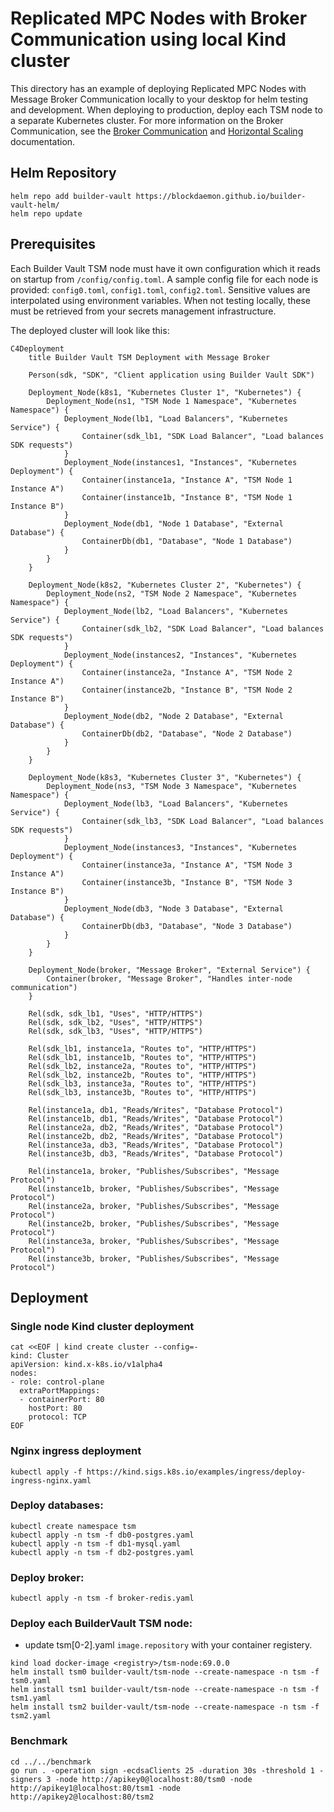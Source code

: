 # Replicated MPC Nodes with Broker Communication using local Kind cluster

This directory has an example of deploying Replicated MPC Nodes with Message Broker Communication locally to your desktop for helm testing and development. When deploying to production, deploy each TSM node to a separate Kubernetes cluster. For more information on the Broker Communication, see the [Broker Communication](https://builder-vault-tsm.docs.blockdaemon.com/docs/message-broker-communication) and [Horizontal Scaling](https://builder-vault-tsm.docs.blockdaemon.com/docs/horizontal-scaling#replicated-mpc-nodes-with-message-broker-communication) documentation.

## Helm Repository

```shell
helm repo add builder-vault https://blockdaemon.github.io/builder-vault-helm/
helm repo update
```

## Prerequisites

Each Builder Vault TSM node must have it own configuration which it reads on startup from `/config/config.toml`. A sample config file for each node is provided: `config0.toml`, `config1.toml`, `config2.toml`. Sensitive values are interpolated using environment variables. When not testing locally, these must be retrieved from your secrets management infrastructure.

The deployed cluster will look like this:

```mermaid
C4Deployment
    title Builder Vault TSM Deployment with Message Broker

    Person(sdk, "SDK", "Client application using Builder Vault SDK")

    Deployment_Node(k8s1, "Kubernetes Cluster 1", "Kubernetes") {
        Deployment_Node(ns1, "TSM Node 1 Namespace", "Kubernetes Namespace") {
            Deployment_Node(lb1, "Load Balancers", "Kubernetes Service") {
                Container(sdk_lb1, "SDK Load Balancer", "Load balances SDK requests")
            }
            Deployment_Node(instances1, "Instances", "Kubernetes Deployment") {
                Container(instance1a, "Instance A", "TSM Node 1 Instance A")
                Container(instance1b, "Instance B", "TSM Node 1 Instance B")
            }
            Deployment_Node(db1, "Node 1 Database", "External Database") {
                ContainerDb(db1, "Database", "Node 1 Database")
            }
        }
    }

    Deployment_Node(k8s2, "Kubernetes Cluster 2", "Kubernetes") {
        Deployment_Node(ns2, "TSM Node 2 Namespace", "Kubernetes Namespace") {
            Deployment_Node(lb2, "Load Balancers", "Kubernetes Service") {
                Container(sdk_lb2, "SDK Load Balancer", "Load balances SDK requests")
            }
            Deployment_Node(instances2, "Instances", "Kubernetes Deployment") {
                Container(instance2a, "Instance A", "TSM Node 2 Instance A")
                Container(instance2b, "Instance B", "TSM Node 2 Instance B")
            }
            Deployment_Node(db2, "Node 2 Database", "External Database") {
                ContainerDb(db2, "Database", "Node 2 Database")
            }
        }
    }

    Deployment_Node(k8s3, "Kubernetes Cluster 3", "Kubernetes") {
        Deployment_Node(ns3, "TSM Node 3 Namespace", "Kubernetes Namespace") {
            Deployment_Node(lb3, "Load Balancers", "Kubernetes Service") {
                Container(sdk_lb3, "SDK Load Balancer", "Load balances SDK requests")
            }
            Deployment_Node(instances3, "Instances", "Kubernetes Deployment") {
                Container(instance3a, "Instance A", "TSM Node 3 Instance A")
                Container(instance3b, "Instance B", "TSM Node 3 Instance B")
            }
            Deployment_Node(db3, "Node 3 Database", "External Database") {
                ContainerDb(db3, "Database", "Node 3 Database")
            }
        }
    }

    Deployment_Node(broker, "Message Broker", "External Service") {
        Container(broker, "Message Broker", "Handles inter-node communication")
    }

    Rel(sdk, sdk_lb1, "Uses", "HTTP/HTTPS")
    Rel(sdk, sdk_lb2, "Uses", "HTTP/HTTPS")
    Rel(sdk, sdk_lb3, "Uses", "HTTP/HTTPS")

    Rel(sdk_lb1, instance1a, "Routes to", "HTTP/HTTPS")
    Rel(sdk_lb1, instance1b, "Routes to", "HTTP/HTTPS")
    Rel(sdk_lb2, instance2a, "Routes to", "HTTP/HTTPS")
    Rel(sdk_lb2, instance2b, "Routes to", "HTTP/HTTPS")
    Rel(sdk_lb3, instance3a, "Routes to", "HTTP/HTTPS")
    Rel(sdk_lb3, instance3b, "Routes to", "HTTP/HTTPS")

    Rel(instance1a, db1, "Reads/Writes", "Database Protocol")
    Rel(instance1b, db1, "Reads/Writes", "Database Protocol")
    Rel(instance2a, db2, "Reads/Writes", "Database Protocol")
    Rel(instance2b, db2, "Reads/Writes", "Database Protocol")
    Rel(instance3a, db3, "Reads/Writes", "Database Protocol")
    Rel(instance3b, db3, "Reads/Writes", "Database Protocol")

    Rel(instance1a, broker, "Publishes/Subscribes", "Message Protocol")
    Rel(instance1b, broker, "Publishes/Subscribes", "Message Protocol")
    Rel(instance2a, broker, "Publishes/Subscribes", "Message Protocol")
    Rel(instance2b, broker, "Publishes/Subscribes", "Message Protocol")
    Rel(instance3a, broker, "Publishes/Subscribes", "Message Protocol")
    Rel(instance3b, broker, "Publishes/Subscribes", "Message Protocol")
```

## Deployment

### Single node Kind cluster deployment
```shell
cat <<EOF | kind create cluster --config=-
kind: Cluster
apiVersion: kind.x-k8s.io/v1alpha4
nodes:
- role: control-plane
  extraPortMappings:
  - containerPort: 80
    hostPort: 80
    protocol: TCP
EOF
```

### Nginx ingress deployment
```shell
kubectl apply -f https://kind.sigs.k8s.io/examples/ingress/deploy-ingress-nginx.yaml
```

### Deploy databases:
```shell
kubectl create namespace tsm
kubectl apply -n tsm -f db0-postgres.yaml
kubectl apply -n tsm -f db1-mysql.yaml
kubectl apply -n tsm -f db2-postgres.yaml
```

### Deploy broker:
```shell
kubectl apply -n tsm -f broker-redis.yaml
```

### Deploy each BuilderVault TSM node:
  - update tsm[0-2].yaml `image.repository` with your container registery. 
```shell
kind load docker-image <registry>/tsm-node:69.0.0
helm install tsm0 builder-vault/tsm-node --create-namespace -n tsm -f tsm0.yaml
helm install tsm1 builder-vault/tsm-node --create-namespace -n tsm -f tsm1.yaml
helm install tsm2 builder-vault/tsm-node --create-namespace -n tsm -f tsm2.yaml
```

### Benchmark
```shell
cd ../../benchmark
go run . -operation sign -ecdsaClients 25 -duration 30s -threshold 1 -signers 3 -node http://apikey0@localhost:80/tsm0 -node http://apikey1@localhost:80/tsm1 -node http://apikey2@localhost:80/tsm2
```